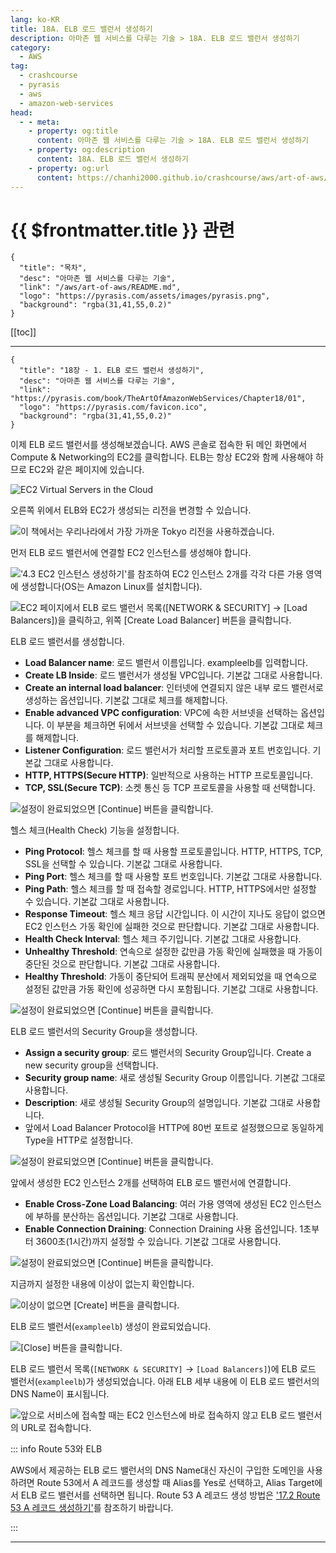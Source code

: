 ```yaml
---
lang: ko-KR
title: 18A. ELB 로드 밸런서 생성하기
description: 아마존 웹 서비스를 다루는 기술 > 18A. ELB 로드 밸런서 생성하기
category:
  - AWS
tag: 
  - crashcourse
  - pyrasis
  - aws 
  - amazon-web-services
head:
  - - meta:
    - property: og:title
      content: 아마존 웹 서비스를 다루는 기술 > 18A. ELB 로드 밸런서 생성하기
    - property: og:description
      content: 18A. ELB 로드 밸런서 생성하기
    - property: og:url
      content: https://chanhi2000.github.io/crashcourse/aws/art-of-aws/18A.html
---
```


# {{ $frontmatter.title }} 관련

```component VPCard
{
  "title": "목차",
  "desc": "아마존 웹 서비스를 다루는 기술",
  "link": "/aws/art-of-aws/README.md",
  "logo": "https://pyrasis.com/assets/images/pyrasis.png",
  "background": "rgba(31,41,55,0.2)"
}
```

[[toc]]

---

```component VPCard
{
  "title": "18장 - 1. ELB 로드 밸런서 생성하기",
  "desc": "아마존 웹 서비스를 다루는 기술",
  "link": "https://pyrasis.com/book/TheArtOfAmazonWebServices/Chapter18/01",
  "logo": "https://pyrasis.com/favicon.ico",
  "background": "rgba(31,41,55,0.2)"
}
```

이제 ELB 로드 밸런서를 생성해보겠습니다. AWS 콘솔로 접속한 뒤 메인 화면에서 Compute & Networking의 EC2를 클릭합니다. ELB는 항상 EC2와 함께 사용해야 하므로 EC2와 같은 페이지에 있습니다.

![EC2 Virtual Servers in the Cloud](https://pyrasis.com/assets/images/TheArtOfAmazonWebServicesChapter18/3_.png)

오른쪽 위에서 ELB와 EC2가 생성되는 리전을 변경할 수 있습니다.

![이 책에서는 우리나라에서 가장 가까운 Tokyo 리전을 사용하겠습니다.](https://pyrasis.com/assets/images/TheArtOfAmazonWebServicesChapter18/4_.png)

먼저 ELB 로드 밸런서에 연결할 EC2 인스턴스를 생성해야 합니다.

![['4.3 EC2 인스턴스 생성하기'](04C.md)를 참조하여 EC2 인스턴스 2개를 각각 다른 가용 영역에 생성합니다(OS는 Amazon Linux를 설치합니다).](https://pyrasis.com/assets/images/TheArtOfAmazonWebServicesChapter18/5_.png)

![EC2 페이지에서 ELB 로드 밸런서 목록(<FontIcon icon="iconfont icon-select"/>`[NETWORK & SECURITY]` → `[Load Balancers]`)을 클릭하고, 위쪽 <FontIcon icon="iconfont icon-select"/>`[Create Load Balancer]` 버튼을 클릭합니다.](https://pyrasis.com/assets/images/TheArtOfAmazonWebServicesChapter18/6_.png)

ELB 로드 밸런서를 생성합니다.

- **Load Balancer name**: 로드 밸런서 이름입니다. exampleelb를 입력합니다.
- **Create LB Inside**: 로드 밸런서가 생성될 VPC입니다. 기본값 그대로 사용합니다.
- **Create an internal load balancer**: 인터넷에 연결되지 않은 내부 로드 밸런서로 생성하는 옵션입니다. 기본값 그대로 체크를 해제합니다.
- **Enable advanced VPC configuration**: VPC에 속한 서브넷을 선택하는 옵션입니다. 이 부분을 체크하면 뒤에서 서브넷을 선택할 수 있습니다. 기본값 그대로 체크를 해제합니다.
- **Listener Configuration**: 로드 밸런서가 처리할 프로토콜과 포트 번호입니다. 기본값 그대로 사용합니다.
- **HTTP, HTTPS(Secure HTTP)**: 일반적으로 사용하는 HTTP 프로토콜입니다.
- **TCP, SSL(Secure TCP)**: 소켓 통신 등 TCP 프로토콜을 사용할 때 선택합니다.

![설정이 완료되었으면 <FontIcon icon="iconfont icon-select"/>`[Continue]` 버튼을 클릭합니다.](https://pyrasis.com/assets/images/TheArtOfAmazonWebServicesChapter18/7_.png)

헬스 체크(Health Check) 기능을 설정합니다.

- **Ping Protocol**: 헬스 체크를 할 때 사용할 프로토콜입니다. HTTP, HTTPS, TCP, SSL을 선택할 수 있습니다. 기본값 그대로 사용합니다.
- **Ping Port**: 헬스 체크를 할 때 사용할 포트 번호입니다. 기본값 그대로 사용합니다.
- **Ping Path**: 헬스 체크를 할 때 접속할 경로입니다. HTTP, HTTPS에서만 설정할 수 있습니다. 기본값 그대로 사용합니다.
- **Response Timeout**: 헬스 체크 응답 시간입니다. 이 시간이 지나도 응답이 없으면 EC2 인스턴스 가동 확인에 실패한 것으로 판단합니다. 기본값 그대로 사용합니다.
- **Health Check Interval**: 헬스 체크 주기입니다. 기본값 그대로 사용합니다.
- **Unhealthy Threshold**: 연속으로 설정한 값만큼 가동 확인에 실패했을 때 가동이 중단된 것으로 판단합니다. 기본값 그대로 사용합니다.
- **Healthy Threshold**: 가동이 중단되어 트래픽 분산에서 제외되었을 때 연속으로 설정된 값만큼 가동 확인에 성공하면 다시 포함됩니다. 기본값 그대로 사용합니다.

![설정이 완료되었으면 <FontIcon icon="iconfont icon-select"/>`[Continue]` 버튼을 클릭합니다.](https://pyrasis.com/assets/images/TheArtOfAmazonWebServicesChapter18/8_.png)

ELB 로드 밸런서의 Security Group을 생성합니다.

- **Assign a security group**: 로드 밸런서의 Security Group입니다. Create a new security group을 선택합니다.
- **Security group name**: 새로 생성될 Security Group 이름입니다. 기본값 그대로 사용합니다.
- **Description**: 새로 생성될 Security Group의 설명입니다. 기본값 그대로 사용합니다.
- 앞에서 Load Balancer Protocol을 HTTP에 80번 포트로 설정했으므로 동일하게 Type을 HTTP로 설정합니다.

![설정이 완료되었으면 <FontIcon icon="iconfont icon-select"/>`[Continue]` 버튼을 클릭합니다.](https://pyrasis.com/assets/images/TheArtOfAmazonWebServicesChapter18/9_.png)

앞에서 생성한 EC2 인스턴스 2개를 선택하여 ELB 로드 밸런서에 연결합니다.

- **Enable Cross-Zone Load Balancing**: 여러 가용 영역에 생성된 EC2 인스턴스에 부하를 분산하는 옵션입니다. 기본값 그대로 사용합니다.
- **Enable Connection Draining**: Connection Draining 사용 옵션입니다. 1초부터 3600초(1시간)까지 설정할 수 있습니다. 기본값 그대로 사용합니다.

![설정이 완료되었으면 <FontIcon icon="iconfont icon-select"/>`[Continue]` 버튼을 클릭합니다.](https://pyrasis.com/assets/images/TheArtOfAmazonWebServicesChapter18/10_.png)

지금까지 설정한 내용에 이상이 없는지 확인합니다.

![이상이 없으면 <FontIcon icon="iconfont icon-select"/>`[Create]` 버튼을 클릭합니다.](https://pyrasis.com/assets/images/TheArtOfAmazonWebServicesChapter18/11_.png)

ELB 로드 밸런서(`exampleelb`) 생성이 완료되었습니다.

![<FontIcon icon="iconfont icon-select"/>`[Close]` 버튼을 클릭합니다.](https://pyrasis.com/assets/images/TheArtOfAmazonWebServicesChapter18/12_.png)

ELB 로드 밸런서 목록(<FontIcon icon="iconfont icon-select"/>`[NETWORK & SECURITY]` → `[Load Balancers]`)에 ELB 로드 밸런서(`exampleelb`)가 생성되었습니다. 아래 ELB 세부 내용에 이 ELB 로드 밸런서의 DNS Name이 표시됩니다.

![앞으로 서비스에 접속할 때는 EC2 인스턴스에 바로 접속하지 않고 ELB 로드 밸런서의 URL로 접속합니다.](https://pyrasis.com/assets/images/TheArtOfAmazonWebServicesChapter18/13_.png)

::: info Route 53와 ELB

AWS에서 제공하는 ELB 로드 밸런서의 DNS Name대신 자신이 구입한 도메인을 사용하려면 Route 53에서 A 레코드를 생성할 때 Alias를 Yes로 선택하고, Alias Target에서 ELB 로드 밸런서를 선택하면 됩니다.
Route 53 A 레코드 생성 방법은 ['17.2 Route 53 A 레코드 생성하기'](17B.md)를 참조하기 바랍니다.

:::

---

<TagLinks />